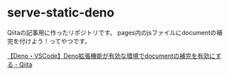 # serve-static-deno

Qiitaの記事用に作ったリポジトリです。
pages内のjsファイルにdocumentの補完を付けよう！ってやつです。

[【Deno・VSCode】Deno拡張機能が有効な環境でdocumentの補完を有効にする - Qiita](https://qiita.com/SuzuTomo2001/items/5ec4387e65b6cc0c33ce)
